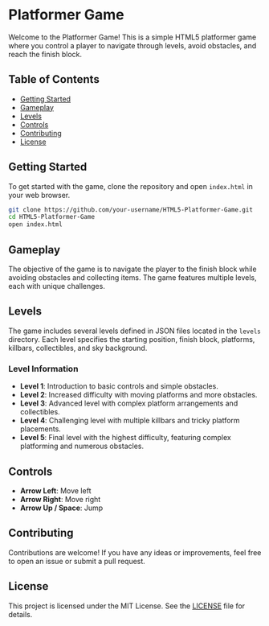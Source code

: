 # Platformer Game

Welcome to the Platformer Game! This is a simple HTML5 platformer game where you control a player to navigate through levels, avoid obstacles, and reach the finish block.

## Table of Contents

- [Getting Started](#getting-started)
- [Gameplay](#gameplay)
- [Levels](#levels)
- [Controls](#controls)
- [Contributing](#contributing)
- [License](#license)

## Getting Started

To get started with the game, clone the repository and open `index.html` in your web browser.

```bash
git clone https://github.com/your-username/HTML5-Platformer-Game.git
cd HTML5-Platformer-Game
open index.html
```

## Gameplay

The objective of the game is to navigate the player to the finish block while avoiding obstacles and collecting items. The game features multiple levels, each with unique challenges.

## Levels

The game includes several levels defined in JSON files located in the `levels` directory. Each level specifies the starting position, finish block, platforms, killbars, collectibles, and sky background.

### Level Information

- **Level 1**: Introduction to basic controls and simple obstacles.
- **Level 2**: Increased difficulty with moving platforms and more obstacles.
- **Level 3**: Advanced level with complex platform arrangements and collectibles.
- **Level 4**: Challenging level with multiple killbars and tricky platform placements.
- **Level 5**: Final level with the highest difficulty, featuring complex platforming and numerous obstacles.

## Controls

- **Arrow Left**: Move left
- **Arrow Right**: Move right
- **Arrow Up / Space**: Jump

## Contributing

Contributions are welcome! If you have any ideas or improvements, feel free to open an issue or submit a pull request.

## License

This project is licensed under the MIT License. See the [LICENSE](LICENSE) file for details.
